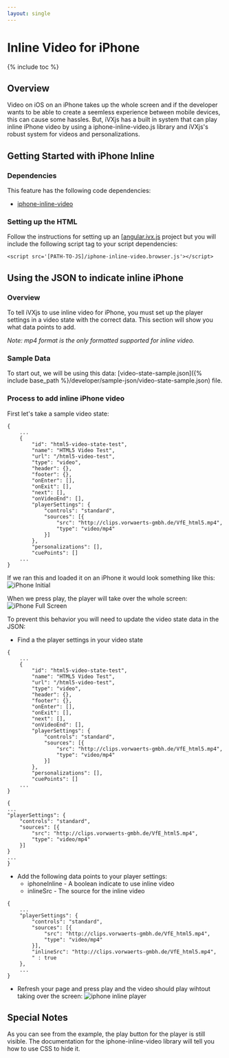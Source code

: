 ```yaml
---
layout: single
---
```


# Inline Video for iPhone

{% include toc %}

## Overview

Video on iOS on an iPhone takes up the whole screen and if the developer wants to 
be able to create a seemless experience between mobile devices, this can cause some hassles.
But, iVXjs has a built in system that can play inline iPhone video by using a iphone-inline-video.js 
library and iVXjs's robust system for videos and personalizations.

## Getting Started with iPhone Inline 

### Dependencies 

This feature has the following code dependencies: 

* [iphone-inline-video](https://github.com/bfred-it/iphone-inline-video)

### Setting up the HTML 

Follow the instructions for setting up an [[angular.ivx.js](/developer/tutorial.hello-world) project but you will 
include the following script tag to your script dependencies:

```
<script src='[PATH-TO-JS]/iphone-inline-video.browser.js'></script>
```

## Using the JSON to indicate inline iPhone 

### Overview 

To tell iVXjs to use inline video for iPhone, you must set up the player settings 
in a video state with the correct data. This section will show you what data points 
to add. 

_Note: mp4 format is the only formatted supported for inline video._

### Sample Data 

To start out, we will be using this data: [video-state-sample.json]({% include base_path %}/developer/sample-json/video-state-sample.json) file.

### Process to add inline iPhone video 

First let's take a sample video state: 

```
{
    ...
    {
        "id": "html5-video-state-test",
        "name": "HTML5 Video Test",
        "url": "/html5-video-test",
        "type": "video",
        "header": {},
        "footer": {},
        "onEnter": [],
        "onExit": [],
        "next": [],
        "onVideoEnd": [],
        "playerSettings": {
            "controls": "standard",
            "sources": [{
                "src": "http://clips.vorwaerts-gmbh.de/VfE_html5.mp4",
                "type": "video/mp4"
            }]
        },
        "personalizations": [],
        "cuePoints": []
    ...
}
```

If we ran this and loaded it on an iPhone it would look something like this:
![iPhone Initial](http://e8ddcf8725663d605209-8d8cc7c733bcfce1ecd11bbb8349e503.r95.cf2.rackcdn.com/tutorial/iphone-without-inline.png)

When we press play, the player will take over the whole screen: 
![iPhone Full Screen](http://e8ddcf8725663d605209-8d8cc7c733bcfce1ecd11bbb8349e503.r95.cf2.rackcdn.com/tutorial/iphone-full-screen-player.png)

To prevent this behavior you will need to update the video state data in the JSON:

* Find a the player settings in your video state 

```
{
    ...
    {
        "id": "html5-video-state-test",
        "name": "HTML5 Video Test",
        "url": "/html5-video-test",
        "type": "video",
        "header": {},
        "footer": {},
        "onEnter": [],
        "onExit": [],
        "next": [],
        "onVideoEnd": [],
        "playerSettings": {
            "controls": "standard",
            "sources": [{
                "src": "http://clips.vorwaerts-gmbh.de/VfE_html5.mp4",
                "type": "video/mp4"
            }]
        },
        "personalizations": [],
        "cuePoints": []
    ...
}
```

```
{
...
"playerSettings": {
    "controls": "standard",
    "sources": [{
        "src": "http://clips.vorwaerts-gmbh.de/VfE_html5.mp4",
        "type": "video/mp4"
    }]
}
...
}
```

* Add the following data points to your player settings: 
    * iphoneInline - A boolean indicate to use inline video 
    * inlineSrc - The source for the inline video 

```
{
    ...
    "playerSettings": {
        "controls": "standard",
        "sources": [{
            "src": "http://clips.vorwaerts-gmbh.de/VfE_html5.mp4",
            "type": "video/mp4"
        }],
        "inlineSrc": "http://clips.vorwaerts-gmbh.de/VfE_html5.mp4",
        " : true
    },
    ...
}
```
* Refresh your page and press play and the video should play wihtout taking over the screen:
![iphone inline player](http://e8ddcf8725663d605209-8d8cc7c733bcfce1ecd11bbb8349e503.r95.cf2.rackcdn.com/tutorial/iphone-inline-playing%20copy.png)

## Special Notes

As you can see from the example, the play button for the player is still visible. The documentation for the iphone-inline-video library will tell you how to use CSS to hide it. 